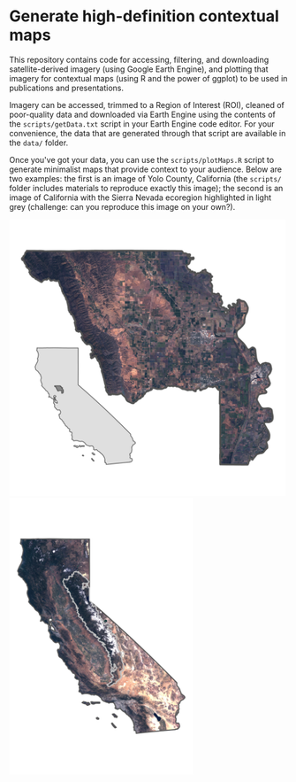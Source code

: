 # Generate high-definition contextual maps

This repository contains code for accessing, filtering, and downloading satellite-derived imagery (using Google Earth Engine), and plotting that imagery for contextual maps (using R and the power of ggplot) to be used in publications and presentations. 

Imagery can be accessed, trimmed to a Region of Interest (ROI), cleaned of poor-quality data and downloaded via Earth Engine using the contents of the `scripts/getData.txt` script in your Earth Engine code editor. For your convenience, the data that are generated through that script are available in the `data/` folder.

Once you've got your data, you can use the `scripts/plotMaps.R` script to generate minimalist maps that provide context to your audience. Below are two examples: the first is an image of Yolo County, California (the `scripts/` folder includes materials to reproduce exactly this image); the second is an image of California with the Sierra Nevada ecoregion highlighted in light grey (challenge: can you reproduce this image on your own?).

<img src="plots/contextPlot.jpg" alt="Example map of Yolo County, CA" height="500"/>
<img src="examples/CA_context.jpg" alt="Example map of CA with Sierra Ecoregion" height="500"/>


